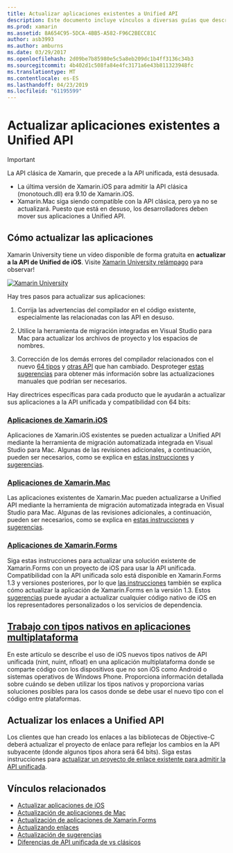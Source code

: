 ```yaml
---
title: Actualizar aplicaciones existentes a Unified API
description: Este documento incluye vínculos a diversas guías que describen cómo actualizar aplicaciones de Xamarin a Unified API. Describe las aplicaciones de Xamarin.iOS, las aplicaciones de Xamarin.Mac. Aplicaciones de Xamarin.Forms, los tipos nativos en aplicaciones multiplataforma y proyectos de enlace.
ms.prod: xamarin
ms.assetid: 8A654C95-5DCA-4BB5-A582-F96C2BECC81C
author: asb3993
ms.author: amburns
ms.date: 03/29/2017
ms.openlocfilehash: 2d09be7b85980e5c5a8eb209dc1b4ff3136c34b3
ms.sourcegitcommit: 4b402d1c508fa84e4fc3171a6e43b811323948fc
ms.translationtype: MT
ms.contentlocale: es-ES
ms.lasthandoff: 04/23/2019
ms.locfileid: "61195599"
---
```

# <a name="updating-existing-apps-to-the-unified-api"></a>Actualizar aplicaciones existentes a Unified API

> [!IMPORTANT]
> La API clásica de Xamarin, que precede a la API unificada, está desusada. 
> - La última versión de Xamarin.iOS para admitir la API clásica (monotouch.dll) era 9.10 de Xamarin.iOS.
> - Xamarin.Mac siga siendo compatible con la API clásica, pero ya no se actualizará. Puesto que está en desuso, los desarrolladores deben mover sus aplicaciones a Unified API.

## <a name="how-to-update-your-apps"></a>Cómo actualizar las aplicaciones

Xamarin University tiene un vídeo disponible de forma gratuita en **actualizar a la API de Unified de iOS**. Visite [Xamarin University relámpago](http://university.xamarin.com/lightninglectures) para observar!

[ ![](updating-apps-images/xamu-video-sml.png "Xamarin University")](http://university.xamarin.com/lightninglectures)

Hay tres pasos para actualizar sus aplicaciones:

1. Corrija las advertencias del compilador en el código existente, especialmente las relacionadas con las API en desuso.

2. Utilice la herramienta de migración integradas en Visual Studio para Mac para actualizar los archivos de proyecto y los espacios de nombres.

3. Corrección de los demás errores del compilador relacionados con el nuevo [64 tipos](~/cross-platform/macios/nativetypes.md) y [otras API](~/cross-platform/macios/unified/overview.md#deprecated-typos) que han cambiado. Desproteger [estas sugerencias](~/cross-platform/macios/unified/updating-tips.md) para obtener más información sobre las actualizaciones manuales que podrían ser necesarios.

Hay directrices específicas para cada producto que le ayudarán a actualizar sus aplicaciones a la API unificada y compatibilidad con 64 bits:

### <a name="xamarinios-appscross-platformmaciosunifiedupdating-ios-appsmd"></a>[Aplicaciones de Xamarin.iOS](~/cross-platform/macios/unified/updating-ios-apps.md)

Aplicaciones de Xamarin.iOS existentes se pueden actualizar a Unified API mediante la herramienta de migración automatizada integrada en Visual Studio para Mac. Algunas de las revisiones adicionales, a continuación, pueden ser necesarios, como se explica en [estas instrucciones](~/cross-platform/macios/unified/updating-ios-apps.md) y [sugerencias](~/cross-platform/macios/unified/updating-tips.md).

###  <a name="xamarinmac-appscross-platformmaciosunifiedupdating-mac-appsmd"></a>[Aplicaciones de Xamarin.Mac](~/cross-platform/macios/unified/updating-mac-apps.md)

Las aplicaciones existentes de Xamarin.Mac pueden actualizarse a Unified API mediante la herramienta de migración automatizada integrada en Visual Studio para Mac. Algunas de las revisiones adicionales, a continuación, pueden ser necesarios, como se explica en [estas instrucciones](~/cross-platform/macios/unified/updating-mac-apps.md) y [sugerencias](~/cross-platform/macios/unified/updating-tips.md).

###  <a name="xamarinforms-appscross-platformmaciosunifiedupdating-xamarin-forms-appsmd"></a>[Aplicaciones de Xamarin.Forms](~/cross-platform/macios/unified/updating-xamarin-forms-apps.md)

Siga estas instrucciones para actualizar una solución existente de Xamarin.Forms con un proyecto de iOS para usar la API unificada. Compatibilidad con la API unificada solo está disponible en Xamarin.Forms 1.3 y versiones posteriores, por lo que [las instrucciones](~/cross-platform/macios/unified/updating-xamarin-forms-apps.md) también se explica cómo actualizar la aplicación de Xamarin.Forms en la versión 1.3. Estos [sugerencias](~/cross-platform/macios/unified/updating-tips.md) puede ayudar a actualizar cualquier código nativo de iOS en los representadores personalizados o los servicios de dependencia.

## <a name="working-with-native-types-in-cross-platform-appscross-platformmaciosnativetypesmd"></a>[Trabajo con tipos nativos en aplicaciones multiplataforma](~/cross-platform/macios/nativetypes.md)

En este artículo se describe el uso de iOS nuevos tipos nativos de API unificada (nint, nuint, nfloat) en una aplicación multiplataforma donde se comparte código con los dispositivos que no son iOS como Android o sistemas operativos de Windows Phone. Proporciona información detallada sobre cuándo se deben utilizar los tipos nativos y proporciona varias soluciones posibles para los casos donde se debe usar el nuevo tipo con el código entre plataformas.

## <a name="update-bindings-to-the-unified-api"></a>Actualizar los enlaces a Unified API

Los clientes que han creado los enlaces a las bibliotecas de Objective-C deberá actualizar el proyecto de enlace para reflejar los cambios en la API subyacente (donde algunos tipos ahora será 64 bits).
Siga estas instrucciones para [actualizar un proyecto de enlace existente para admitir la API unificada](~/cross-platform/macios/unified/update-binding.md).

## <a name="related-links"></a>Vínculos relacionados

- [Actualizar aplicaciones de iOS](~/cross-platform/macios/unified/updating-ios-apps.md)
- [Actualización de aplicaciones de Mac](~/cross-platform/macios/unified/updating-mac-apps.md)
- [Actualización de aplicaciones de Xamarin.Forms](~/cross-platform/macios/unified/updating-xamarin-forms-apps.md)
- [Actualizando enlaces](~/cross-platform/macios/unified/update-binding.md)
- [Actualización de sugerencias](~/cross-platform/macios/unified/updating-tips.md)
- [Diferencias de API unificada de vs clásicos](https://developer.xamarin.com/releases/ios/api_changes/classic-vs-unified-8.6.0/)
